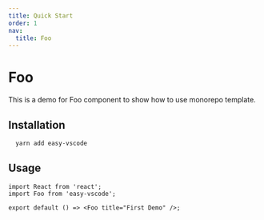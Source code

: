 ```yaml
---
title: Quick Start
order: 1
nav:
  title: Foo
---
```


# Foo

This is a demo for Foo component to show how to use monorepo template.

## Installation

```bash
  yarn add easy-vscode
```

## Usage

```tsx | pure
import React from 'react';
import Foo from 'easy-vscode';

export default () => <Foo title="First Demo" />;
```
